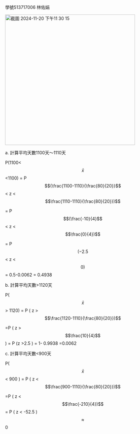 學號513717006 林佑娟

<img width="421" alt="截圖 2024-11-20 下午11 30 15" src="https://github.com/user-attachments/assets/6faf4aee-2bf7-4e0b-9552-b5c61439f5a9">


a. 計算平均天數1100天～1110天

P(1100< $$\bar{x}$$ <1100) = P $$(\frac{1100-1110}{\frac{80}{20}}$$ < z < $$\frac{1110-1110}{\frac{80}{20}})$$

= P $$(\frac{-10}{4}$$ < z < $$\frac{0}{4})$$

= P $$(-2.5$$ < z < $$0)$$ = 0.5-0.0062 = 0.4938

b. 計算平均天數>1120天

P( $$\bar{x}$$ > 1120) = P ( z > $$\frac{1120-1110}{\frac{80}{20}})$$

=P ( z > $$\frac{10}{4}$$ ) = P (z >2.5 ) = 1- 0.9938 =0.0062

c. 計算平均天數<900天

P( $$\bar{x}$$ < 900 ) = P ( z < $$\frac{900-1110}{\frac{80}{20}})$$

=P ( z < $$\frac{-210}{4})$$ = P ( z < -52.5 ) $$\approx$$ 0


